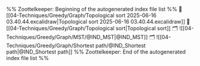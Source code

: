 %% Zoottelkeeper: Beginning of the autogenerated index file list  %%
📄 [[04-Techniques/Greedy/Graph/Topological sort 2025-06-16 03.40.44.excalidraw|Topological sort 2025-06-16 03.40.44.excalidraw]]
📄 [[04-Techniques/Greedy/Graph/Topological sort|Topological sort]]
🗂️ ![[04-Techniques/Greedy/Graph/MST/@IND_MST|@IND_MST]]
🗂️ ![[04-Techniques/Greedy/Graph/Shortest path/@IND_Shortest path|@IND_Shortest path]]
%% Zoottelkeeper: End of the autogenerated index file list  %%
